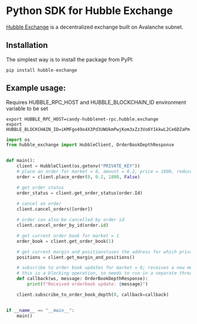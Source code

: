 # Python SDK for Hubble Exchange

[Hubble Exchange](https://hubble.exchange) is a decentralized exchange built on Avalanche subnet.


## Installation

The simplest way is to install the package from PyPI:
```shell
pip install hubble-exchange
```

## Example usage:

Requires HUBBLE_RPC_HOST and HUBBLE_BLOCKCHAIN_ID environment variable to be set
```shell
export HUBBLE_RPC_HOST=candy-hubblenet-rpc.hubble.exchange
export HUBBLE_BLOCKCHAIN_ID=iKMFgo49o4X3Pd3UWUkmPwjKom3xZz3Vo6Y1kkwL2Ce6DZaPm
```

```python
import os
from hubble_exchange import HubbleClient, OrderBookDepthResponse


def main():
    client = HubbleClient(os.getenv("PRIVATE_KEY"))
    # place an order for market = 0, amount = 0.2, price = 1800, reduce_only = False
    order = client.place_order(0, 0.2, 1800, False)

    # get order status
    order_status = client.get_order_status(order.Id)
    
    # cancel an order
    client.cancel_orders([order])

    # order can also be cancelled by order id
    client.cancel_order_by_id(order.id)

    # get current order book for market = 1
    order_book = client.get_order_book(1)

    # get current margin and positions(uses the address for which private key is set)
    positions = client.get_margin_and_positions()

    # subscribe to order book updates for market = 0; receives a new message every second(only for those prices where the quantity has changed)
    # this is a blocking operation, so needs to run in a separate thread
    def callback(ws, message: OrderBookDepthResponse):
        print(f"Received orderbook update: {message}")

    client.subscribe_to_order_book_depth(0, callback=callback)


if __name__ == "__main__":
    main()
```
